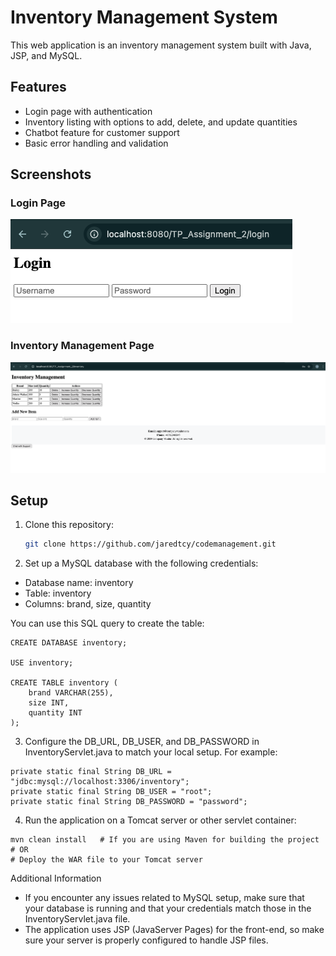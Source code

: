 # Inventory Management System

This web application is an inventory management system built with Java, JSP, and MySQL.

## Features
- Login page with authentication
- Inventory listing with options to add, delete, and update quantities
- Chatbot feature for customer support
- Basic error handling and validation

## Screenshots

### Login Page
![Login Page](./screenshots/login.png)

### Inventory Management Page
![Inventory Management Dashboard](./screenshots/inventory.png)

## Setup

1. Clone this repository:
   ```bash
   git clone https://github.com/jaredtcy/codemanagement.git

   
2.  Set up a MySQL database with the following credentials:

- Database name: inventory
- Table: inventory
- Columns: brand, size, quantity

You can use this SQL query to create the table:

	CREATE DATABASE inventory;
	
	USE inventory;
	
	CREATE TABLE inventory (
	    brand VARCHAR(255),
	    size INT,
	    quantity INT
	);


3.   Configure the DB_URL, DB_USER, and DB_PASSWORD in InventoryServlet.java to match your local setup. For example:

	private static final String DB_URL = "jdbc:mysql://localhost:3306/inventory";
	private static final String DB_USER = "root";
	private static final String DB_PASSWORD = "password";

4.   Run the application on a Tomcat server or other servlet container:

	mvn clean install   # If you are using Maven for building the project
	# OR
	# Deploy the WAR file to your Tomcat server

Additional Information
- If you encounter any issues related to MySQL setup, make sure that your database is running and that your credentials match those in the InventoryServlet.java file.
- The application uses JSP (JavaServer Pages) for the front-end, so make sure your server is properly configured to handle JSP files.

